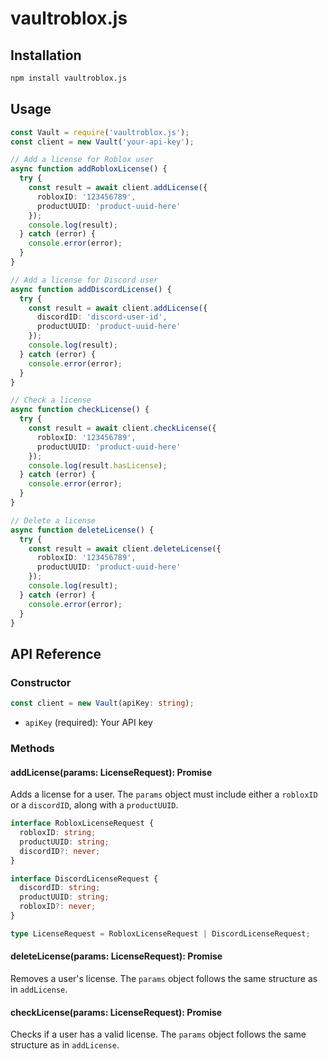 # vaultroblox.js

## Installation

```bash
npm install vaultroblox.js
```

## Usage

```typescript
const Vault = require('vaultroblox.js');
const client = new Vault('your-api-key');

// Add a license for Roblox user
async function addRobloxLicense() {
  try {
    const result = await client.addLicense({
      robloxID: '123456789',
      productUUID: 'product-uuid-here'
    });
    console.log(result);
  } catch (error) {
    console.error(error);
  }
}

// Add a license for Discord user
async function addDiscordLicense() {
  try {
    const result = await client.addLicense({
      discordID: 'discord-user-id',
      productUUID: 'product-uuid-here'
    });
    console.log(result);
  } catch (error) {
    console.error(error);
  }
}

// Check a license
async function checkLicense() {
  try {
    const result = await client.checkLicense({
      robloxID: '123456789',
      productUUID: 'product-uuid-here'
    });
    console.log(result.hasLicense);
  } catch (error) {
    console.error(error);
  }
}

// Delete a license
async function deleteLicense() {
  try {
    const result = await client.deleteLicense({
      robloxID: '123456789',
      productUUID: 'product-uuid-here'
    });
    console.log(result);
  } catch (error) {
    console.error(error);
  }
}
```

## API Reference

### Constructor

```typescript
const client = new Vault(apiKey: string);
```

- `apiKey` (required): Your API key

### Methods

#### addLicense(params: LicenseRequest): Promise<any>

Adds a license for a user. The `params` object must include either a `robloxID` or a `discordID`, along with a `productUUID`.

```typescript
interface RobloxLicenseRequest {
  robloxID: string;
  productUUID: string;
  discordID?: never;
}

interface DiscordLicenseRequest {
  discordID: string;
  productUUID: string;
  robloxID?: never;
}

type LicenseRequest = RobloxLicenseRequest | DiscordLicenseRequest;
```

#### deleteLicense(params: LicenseRequest): Promise<any>

Removes a user's license. The `params` object follows the same structure as in `addLicense`.

#### checkLicense(params: LicenseRequest): Promise<any>

Checks if a user has a valid license. The `params` object follows the same structure as in `addLicense`.